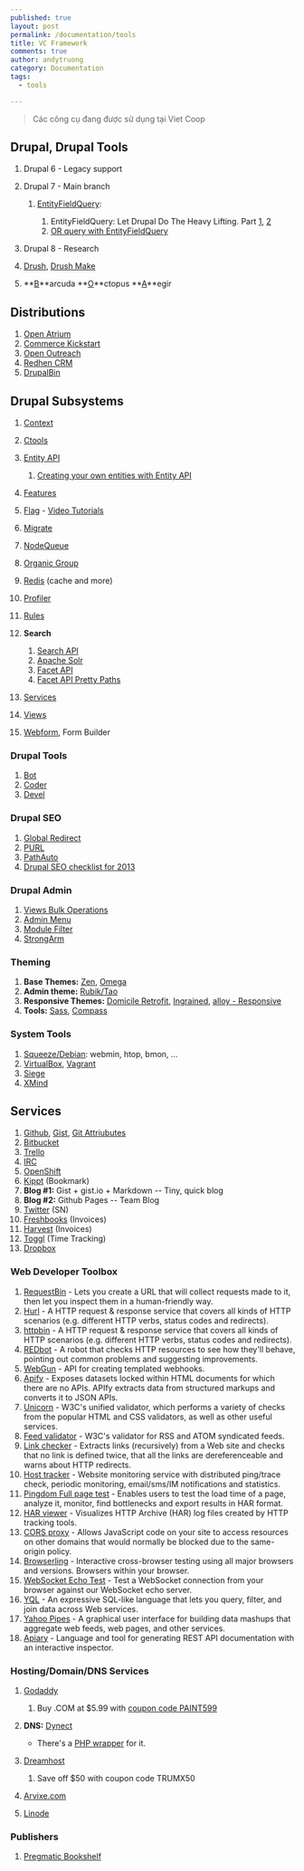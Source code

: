 ```yaml
---
published: true
layout: post
permalink: /documentation/tools
title: VC Framework
comments: true
author: andytruong
category: Documentation
tags: 
  - tools

---
```


> Các công cụ đang được sử dụng tại Viet Coop

## Drupal, Drupal Tools

1. Drupal 6 - Legacy support
1. Drupal 7 - Main branch

    1. [EntityFieldQuery](http://goo.gl/U2llB "api.drupal.org"):
        
        1. EntityFieldQuery: Let Drupal Do The Heavy Lifting. Part [1](http://goo.gl/kG7ui "Phase2Technology"), [2](http://goo.gl/qGP2R "Phase2Technology")
        1. [OR query with EntityFieldQuery](http://goo.gl/2Hnwl "")

1. Drupal 8 - Research
1. [Drush](http://goo.gl/9xAyG), [Drush Make](http://goo.gl/EM2fK)
1. **[B](http://goo.gl/8gj7q)**arcuda **[O](http://goo.gl/u2kjo)**ctopus **[A](http://goo.gl/zkOad)**egir

## Distributions

1. [Open Atrium](http://openatrium.com/)
1. [Commerce Kickstart](http://goo.gl/5FgwA)
1. [Open Outreach](http://drupal.org/project/openoutreach)
1. [Redhen CRM](http://drupal.org/project/redhen)
1. [DrupalBin](http://drupal.org/project/drupalbin)

## Drupal Subsystems

1. [Context](http://drupal.org/project/context)
1. [Ctools](http://drupal.org/project/ctools)
1. [Entity API](http://drupal.org/project/entity)

    1. [Creating your own entities with Entity API](http://goo.gl/jJL5k "")
    
1. [Features](http://drupal.org/project/features)
1. [Flag](http://drupal.org/project/flag) - [Video Tutorials](http://goo.gl/I3bBe "")
1. [Migrate](http://drupal.org/project/migrate)
1. [NodeQueue](http://drupal.org/project/nodequeue)
1. [Organic Group](http://drupal.org/project/og)
1. [Redis](http://drupal.org/project/redis) (cache and more)
1. [Profiler](http://drupal.org/project/profiler)
1. [Rules](http://drupal.org/project/rules)
1. **Search**

    1. [Search API](http://drupal.org/project/search_api "")
    1. [Apache Solr](http://drupal.org/project/apachesolr "")
    1. [Facet API](http://drupal.org/project/facetapi "")
    1. [Facet API Pretty Paths](http://goo.gl/HqjQ2 "")
    
1. [Services](http://drupal.org/project/services)
1. [Views](http://drupal.org/project/views)
1. [Webform](http://drupal.org/webform), Form Builder

### Drupal Tools

1. [Bot](/documentations/tools/drupal/drupal-bot)
1. [Coder](http://drupal.org/project/coder)
1. [Devel](http://drupal.org/project/devel)

### Drupal SEO

1. [Global Redirect](http://drupal.org/project/globalredirect)
1. [PURL](http://drupal.org/project/purl)
1. [PathAuto](http://drupal.org/project/pathauto)
1. [Drupal SEO checklist for 2013](http://goo.gl/m3sHq)

### Drupal Admin

1. [Views Bulk Operations](http://drupal.org/project/views_bulk_operations "")
1. [Admin Menu](http://drupal.org/project/admin_menu "")
1. [Module Filter](http://drupal.org/project/module_filter)
1. [StrongArm](http://drupal.org/project/strongarm)

### Theming

1. **Base Themes:** [Zen](http://drupal.org/project/zen ""), [Omega](http://drupal.org/project/omega)
1. **Admin theme:** [Rubik/Tao](http://drupal.org/project/rubik)
1. **Responsive Themes:** [Domicile Retrofit]("http://drupal.org/project/domicile_responsive"), [Ingrained](http://drupal.org/project/ingrained ""), [alloy - Responsive](http://drupal.org/project/alloy)
1. **Tools:** [Sass](http://sass-lang.com/), [Compass](http://compass-style.org/)

### System Tools

1. [Squeeze/Debian](http://www.debian.org/): webmin, htop, bmon, …
1. [VirtualBox](https://www.virtualbox.org/), [Vagrant](http://vagrantup.com/)
1. [Siege](http://www.joedog.org/siege-home/)
1. [XMind](https://www.xmind.net/)

## Services

1. [Github](https://github.com/), [Gist](https://gist.github.com/), [Git Attriubutes](http://goo.gl/cKVkn)
1. [Bitbucket](https://bitbucket.org/)
1. [Trello](https://gist.github.com/3a19f8ad9946a1820b70)
1. [IRC](/documentation/tools/irc)
1. [OpenShift](https://openshift.redhat.com/)
1. [Kippt](https://www.kippt.com/) (Bookmark)
1. **Blog #1:** Gist + gist.io + Markdown -- Tiny, quick blog
1. **Blog #2:** Github Pages -- Team Blog
1. [Twitter](https://twitter.com/) (SN)
1. [Freshbooks](http://goo.gl/8OjCr) (Invoices)
1. [Harvest](http://www.getharvest.com/) (Invoices)
1. [Toggl](https://www.toggl.com/) (Time Tracking)
1. [Dropbox](http://db.tt/9Qv7wX7 "Dropbox")

### Web Developer Toolbox

1. [RequestBin](http://goo.gl/rHBiw) - Lets you create a URL that will collect requests made to it, then let you inspect them in a human-friendly way.
1. [Hurl](http://goo.gl/A7bjB) - A HTTP request & response service that covers all kinds of HTTP scenarios (e.g. different HTTP verbs, status codes and redirects).
1. [httpbin](http://goo.gl/G6ErP) - A HTTP request & response service that covers all kinds of HTTP scenarios (e.g. different HTTP verbs, status codes and redirects).
1. [REDbot](http://redbot.org/) - A robot that checks HTTP resources to see how they'll behave, pointing out common problems and suggesting improvements.
1. [WebGun](http://webgun.io/) - API for creating templated webhooks.
1. [Apify](http://apify.heroku.com/) - Exposes datasets locked within HTML documents for which there are no APIs. APIfy extracts data from structured markups and converts it to JSON APIs.
1. [Unicorn](http://validator.w3.org/unicorn/) - W3C's unified validator, which performs a variety of checks from the popular HTML and CSS validators, as well as other useful services.
1. [Feed validator](http://validator.w3.org/feed/) - W3C's validator for RSS and ATOM syndicated feeds.
1. [Link checker](http://validator.w3.org/checklink) - Extracts links (recursively) from a Web site and checks that no link is defined twice, that all the links are dereferenceable and warns about HTTP redirects.
1. [Host tracker](http://www.host-tracker.com/) - Website monitoring service with distributed ping/trace check, periodic monitoring, email/sms/IM notifications and statistics.
1. [Pingdom Full page test](http://tools.pingdom.com/fpt/) - Enables users to test the load time of a page, analyze it, monitor, find bottlenecks and export results in HAR format.
1. [HAR viewer](http://www.softwareishard.com/har/viewer/) - Visualizes HTTP Archive (HAR) log files created by HTTP tracking tools.
1. [CORS proxy](http://www.corsproxy.com/) - Allows JavaScript code on your site to access resources on other domains that would normally be blocked due to the same-origin policy.
1. [Browserling](https://browserling.com/) - Interactive cross-browser testing using all major browsers and versions. Browsers within your browser.
1. [WebSocket Echo Test](http://www.websocket.org/echo.html) - Test a WebSocket connection from your browser against our WebSocket echo server.
1. [YQL](http://developer.yahoo.com/yql/) - An expressive SQL-like language that lets you query, filter, and join data across Web services.
1. [Yahoo Pipes](http://pipes.yahoo.com/pipes/) - A graphical user interface for building data mashups that aggregate web feeds, web pages, and other services.
1. [Apiary](http://apiary.io/) - Language and tool for generating REST API documentation with an interactive inspector.

### Hosting/Domain/DNS Services

1. [Godaddy](http://x.co/vietcoop "")

    1. Buy .COM at $5.99 with [coupon code PAINT599](http://x.co/vietcoop "")
    
1. **DNS:** [Dynect](https://manage.dynect.net/)

	- There's a [PHP wrapper](http://goo.gl/C5xRD "Dynect-REST-PHP") for it.
    
1. [Dreamhost](http://goo.gl/vTKFa "Dreamhost")

	1. Save off $50 with coupon code TRUMX50
    
1. [Arvixe.com](http://www.arvixe.com/4440.html "")
1. [Linode](http://goo.gl/BvErv "Linode VPS")

### Publishers

1. [Pregmatic Bookshelf](http://pragprog.com/)
